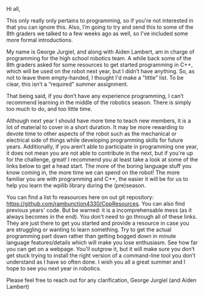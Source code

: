 Hi all,

This only really only pertains to programming, so if you're not interested in that you can ignore this. Also, I’m going to try and send this to some of the 8th graders we talked to a few weeks ago as well, so I've included some more formal introductions. 

My name is George Jurgiel, and along with Aiden Lambert, am in charge of programming for the high school robotics team. A while back some of the 8th graders asked for some resources to get started programming in C++, which will be used on the robot next year, but I didn’t have anything. So, as not to leave them empty-handed, I thought I'd make a "little” list. To be clear, this isn’t a “required” summer assignment.

That being said, if you don’t have any experience programming, I can’t recommend learning in the middle of the robotics season. There is simply too much to do, and too little time. 

Although next year I should have more time to teach new members, it is a lot of material to cover in a short duration. It may be more rewarding to devote time to other aspects of the robot such as the mechanical or electrical side of things while developing programming skills for future years. Additionally, if you aren’t able to participate in programming one year, it does not mean you are not able to contribute in the next, but if you're up for the challenge, great! I recommend you at least take a look at some of the links below to get a head start. The more of the boring language stuff you know coming in, the more time we can spend on the robot! The more familiar you are with programming and C++, the easier it will be for us to help you learn the wpilib library during the (pre)season.

You can find a list fo reasources here on out git repository: https://github.com/rambunction4330/CppResources. You can also find previous years' code. But be warned: it is a incomprehensable mess (as it always becomes in the end). You don't need to go through all of these links. They are just there to get you started and provide a resource in case you are struggling or wanting to learn something. Try to get the actual programming part down rather than getting bogged down in minute language features/details which will make you lose enthusiasm. See how far you can get on a webpage. You'll outgrow it, but it will make sure you don’t get stuck trying to install the right version of a command-line tool you don’t understand as I have so often done. I wish you all a great summer and I hope to see you next year in robotics.

Please feel free to reach out for any clarification,
George Jurgiel (and Aiden Lambert)